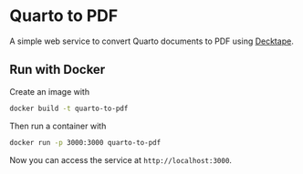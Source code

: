 # Quarto to PDF

A simple web service to convert Quarto documents to PDF using [Decktape](https://github.com/astefanutti/decktape).

## Run with Docker

Create an image with

```bash
docker build -t quarto-to-pdf
```

Then run a container with

```bash
docker run -p 3000:3000 quarto-to-pdf
```

Now you can access the service at `http://localhost:3000`.
